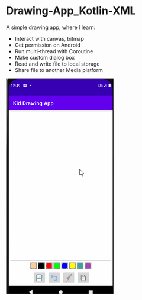 # Drawing-App_Kotlin-XML

A simple drawing app, where I learn: <br>
- Interact with canvas, bitmap <br>
- Get permission on Android <br>
- Run multi-thread with Coroutine <br>
- Make custom dialog box <br>
- Read and write file to local storage <br>
- Share file to another Media platform <br>

<img src="capture.gif">

<!-- Thanks to Udemy course of Mr.Panjuta -->
